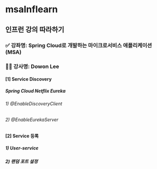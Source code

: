 # msaInflearn

## 인프런 강의 따라하기

### ✅ 강좌명: Spring Cloud로 개발하는 마이크로서비스 애플리케이션(MSA)
### 👨‍💻 강사명: Dowon Lee

#### [1] Service Discovery
##### Spring Cloud Netflix Eureka
###### 1) @EnableDiscoveryClient
###### 2) @EnableEurekaServer

#### [2] Service 등록
##### 1) User-service
##### 2) 랜덤 포트 설정
